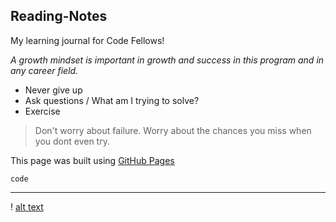 ## Reading-Notes
My learning journal for Code Fellows!

*A growth mindset is important in growth and success in this program and in any career field.*

- Never give up
- Ask questions / What am I trying to solve?
- Exercise
>Don't worry about failure. Worry about the chances you miss when you dont even try.

This page was built using [GitHub Pages](https://pages.github.com/)

`code`
______
! [alt text](image.jpg)
